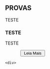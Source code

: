 ## PROVAS

TESTE
### TESTE
TESTE

<div class="divspoiler">
<input id="xs" value="Leia Mais" style="margin-left: 50px; 

padding: 0px; width: 80px; " onclick="if (this.parentNode.parentNode.getElementsByTagName

('div')[1].getElementsByTagName('div')[0].style.display != '') { 

this.parentNode.parentNode.getElementsByTagName('div')[1].getElementsByTagName('div')

[0].style.display = '';this.innerText = ''; this.value = 'Ocultar'; } else { 

this.parentNode.parentNode.getElementsByTagName('div')[1].getElementsByTagName('div')

[0].style.display = 'none'; this.value = 'Leia Mais';}" type="button"> </div>

    <div>

    

<div class="spoiler" style="display: none;">

    Aqui você coloca o texto que quer esconder e que só vai aparecer quando clicarem no botão.

    </div>

    </div>



### TESTE
You can use the [editor on GitHub](https://github.com/concursado/diplomata/edit/master/index.md) to maintain and preview the content for your website in Markdown files.

Whenever you commit to this repository, GitHub Pages will run [Jekyll](https://jekyllrb.com/) to rebuild the pages in your site, from the content in your Markdown files.

### Markdown

Markdown is a lightweight and easy-to-use syntax for styling your writing. It includes conventions for

```markdown
Syntax highlighted code block

# Header 1
## Header 2
### Header 3

- Bulleted
- List

1. Numbered
2. List

**Bold** and _Italic_ and `Code` text

[Link](url) and ![Image](src)
```

For more details see [GitHub Flavored Markdown](https://guides.github.com/features/mastering-markdown/).

### Jekyll Themes

Your Pages site will use the layout and styles from the Jekyll theme you have selected in your [repository settings](https://github.com/concursado/diplomata/settings). The name of this theme is saved in the Jekyll `_config.yml` configuration file.

### Support or Contact

Having trouble with Pages? Check out our [documentation](https://help.github.com/categories/github-pages-basics/) or [contact support](https://github.com/contact) and we’ll help you sort it out.
<body>
